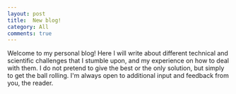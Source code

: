 ```yaml
---
layout: post
title:  New blog!
category: All 
comments: true
---
```


Welcome to my personal blog! Here I will write about different technical and scientific challenges that I stumble upon, and my experience on how to deal with them. I do not pretend to give the best or the only solution, but simply to get the ball rolling. I'm always open to additional input and feedback from you, the reader.
